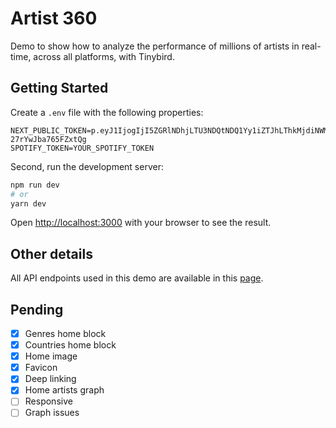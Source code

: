 # Artist 360
Demo to show how to analyze the performance of millions of artists in real-time, across all platforms, with Tinybird.


## Getting Started
Create a `.env` file with the following properties:

```
NEXT_PUBLIC_TOKEN=p.eyJ1IjogIjI5ZGRlNDhjLTU3NDQtNDQ1Yy1iZTJhLThkMjdiNWM5NTVmNiIsICJpZCI6ICJkYzcyOGM5NS0wYTdjLTQzZDYtOTllNy0zODdmZDNkMzQzYjkifQ.d9zBoLq3KosGGsCEZ5NRUnNd8-27rYwJba765FZxtQg
SPOTIFY_TOKEN=YOUR_SPOTIFY_TOKEN
```

Second, run the development server:

```bash
npm run dev
# or
yarn dev
```

Open [http://localhost:3000](http://localhost:3000) with your browser to see the result.

## Other details
All API endpoints used in this demo are available in this [page](https://api.tinybird.co/endpoints?token=p.eyJ1IjogIjI5ZGRlNDhjLTU3NDQtNDQ1Yy1iZTJhLThkMjdiNWM5NTVmNiIsICJpZCI6ICI2Zjk2M2U5NS1mMGZmLTQyOTctYTk3MC00NjcxZjBhMmMzYjgifQ.SJ8kGdkgPd3lG9C5MQb9EnGKovvOeiwo0AIUusU344Q).

## Pending
- [x] Genres home block
- [x] Countries home block
- [x] Home image
- [x] Favicon
- [x] Deep linking
- [x] Home artists graph
- [ ] Responsive
- [ ] Graph issues